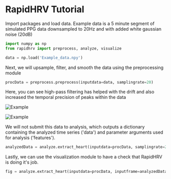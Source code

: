 # RapidHRV Tutorial



Import packages and load data. Example data is a 5 minute segment of simulated PPG data downsampled to 20Hz and with added white gaussian noise (20dB)

~~~python
import numpy as np
from rapidhrv import preprocess, analyze, visualize

data = np.load('Example_data.npy')
~~~



Next, we will upsample, filter, and smooth the data using the preprocessing module

~~~python
procData = preprocess.preprocess(inputdata=data, samplingrate=20)
~~~



Here, you can see high-pass filtering has helped with the drift and also increased the temporal precision of peaks within the data 

![Example](https://github.com/peterakirk/RapidHRV/blob/viz_fix/Images/Example_data_overview.png)

![Example](https://github.com/peterakirk/RapidHRV/tree/viz_fix/Images/Example_data_peaks.png)



We will not submit this data to analysis, which outputs a dictionary containing the analyzed time series ('data') and parameter arguments used for analysis ('features').

~~~python
analyzedData = analyze.extract_heart(inputdata=procData, samplingrate=20)
~~~



Lastly, we can use the visualization module to have a check that RapidHRV is doing it's job.

~~~python
fig = analyze.extract_heart(inputdata=procData, inputframe=analyzedData)
~~~